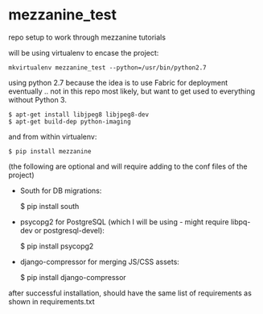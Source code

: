 mezzanine_test
==============

repo setup to work through mezzanine tutorials

will be using virtualenv to encase the project:

	mkvirtualenv mezzanine_test --python=/usr/bin/python2.7

using python 2.7 because the idea is to use Fabric for deployment eventually .. not in this repo most likely, but want to get used to everything without Python 3.

	$ apt-get install libjpeg8 libjpeg8-dev
	$ apt-get build-dep python-imaging

and from within virtualenv:

	$ pip install mezzanine

(the following are optional and will require adding to the conf files of the project)

* South for DB migrations:
	
	$ pip install south

* psycopg2 for PostgreSQL (which I will be using - might require libpq-dev or postgresql-devel):

	$ pip install psycopg2

* django-compressor for merging JS/CSS assets:

	$ pip install django-compressor

after successful installation, should have the same list of requirements as shown in requirements.txt
